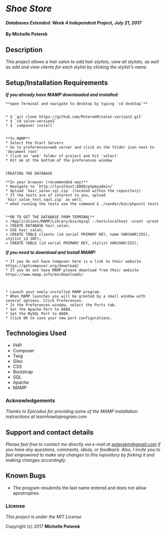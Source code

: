 # _Shoe Store_

#### _Databases Extended: Week 4 Independent Project, July 21, 2017_

#### By **Michelle Poterek**

## Description

_This project allows a hair salon to add hair stylists, view all stylists, as well as add and view clients for each stylist by clicking the stylist's name._

## Setup/Installation Requirements

_**If you already have MAMP downloaded and installed:**_

````
**open Terminal and navigate to desktop by typing `cd desktop`**


* $ `git clone https://github.com/PoterekM/salon-version2.git`
* $ `cd salon-version2`
* $ `composer install`


**In MAMP**
* Select the Start Servers
* Go to preferences>web server and click on the folder icon next to 'document root'
* Click on 'web' folder of project and hit 'select'
* Hit ok at the bottom of the preferences window


CREATING THE DATABASE

**In your browser (recommended way)**
* Navigate to `http://localhost:8888/phpmyadmin/`
* Upload `hair_salon.sql.zip` (located within the repository)
* If the tests are of interest to you, upload `hair_salon_test.squl.zip` as well.
* when running the tests use the command $ ./vendor/bin/phpunit tests


**OR TO GET THE DATABASE FROM TERMINAL**
> /Applications/MAMP/Library/bin/mysql --host=localhost -uroot -proot
> CREATE DATABASE hair_salon;
> USE hair_salon;
> CREATE TABLE clients (id serial PRIMARY KEY, name VARCHAR(255), stylist_id INT);
> CREATE TABLE (id serial PRIMARY KEY, stylist VARCHAR(255);
````

_**If you need to download and Install MAMP:**_
````
* If you do not have Composer here is a link to their website https://getcomposer.org/download/
* If you do not have MAMP please download from their website https://www.mamp.info/en/downloads/



* Launch your newly-installed MAMP program.
* When MAMP launches you will be greeted by a small window with several options. Click Preferences.
* In the Preferences window, select the Ports tab.
* Set the Apache Port to 8888.
* Set the MySQL Port to 8889.
* Click OK to save your new port configurations.

````

## Technologies Used

* PHP
* Composer
* Twig
* Silex
* CSS
* Bootstrap
* SQL
* Apache
* MAMP

### Acknowledgements
_Thanks to Epicodus for providing some of the MAMP installation instructions at learnhowtoprogram.com_

## Support and contact details
_Please feel free to contact me directly via e-mail at poterekm@gmail.com if you have any questions, comments, ideas, or feedback. Also, I invite you to feel empowered to make any changes to this repository by forking it and making changes accordingly._

## Known Bugs
* The program resubmits the last name entered and does not allow apostrophes.

### License

*This project is under the MIT License*

Copyright (c) 2017 **Michelle Poterek**

